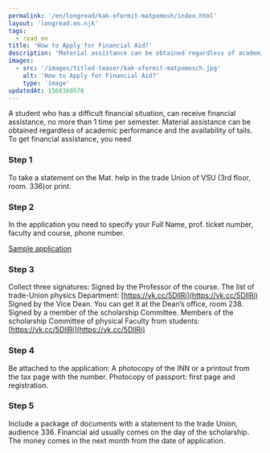 ```yaml
---
permalink: '/en/longread/kak-oformit-matpomosh/index.html'
layout: 'longread.en.njk'
tags:
  - read_en
title: 'How to Apply for Financial Aid?'
description: 'Material assistance can be obtained regardless of academic performance and...'
images:
  - src: '/images/titled-teaser/kak-oformit-matpomosch.jpg'
    alt: 'How to Apply for Financial Aid?'
    type: 'image'
updatedAt: 1568360578
---
```

A student who has a difficult financial situation, can receive financial assistance, no more than 1 time per semester. Material assistance can be obtained regardless of academic performance and the availability of tails. To get financial assistance, you need

### Step 1

To take a statement on the Mat. help in the trade Union of VSU (3rd floor, room. 336)or print.

### Step 2

In the application you need to specify your Full Name, prof. ticket number, faculty and course, phone number.

[Sample application](https://sun1-4.userapi.com/c831408/v831408717/17dfbb/_A0MPpQCzZY.jpg)

### Step 3

Collect three signatures: Signed by the Professor of the course. The list of trade-Union physics Department: [https://vk.cc/5DllRi](https://vk.cc/5DllRi) Signed by the Vice Dean. You can get it at the Dean’s office, room 238. Signed by a member of the scholarship Committee. Members of the scholarship Committee of physical Faculty from students: [https://vk.cc/5DllRi](https://vk.cc/5DllRi)

### Step 4

Be attached to the application: A photocopy of the INN or a printout from the tax page with the number. Photocopy of passport: first page and registration.

### Step 5

Include a package of documents with a statement to the trade Union, audience 336. Financial aid usually comes on the day of the scholarship. The money comes in the next month from the date of application.
